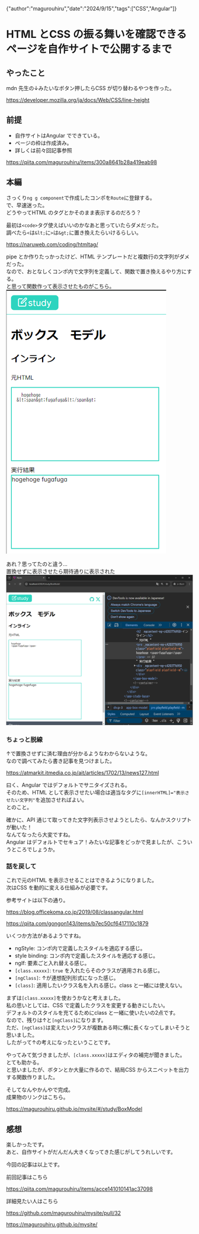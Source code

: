 {"author":"magurouhiru","date":"2024/9/15","tags":["CSS","Angular"]}
# HTML とCSS の振る舞いを確認できるページを自作サイトで公開するまで

## やったこと
mdn 先生の↓みたいなボタン押したらCSS が切り替わるやつを作った。  

https://developer.mozilla.org/ja/docs/Web/CSS/line-height

## 前提
- 自作サイトはAngular でできている。
- ページの枠は作成済み。
- 詳しくは前々回記事参照

https://qiita.com/magurouhiru/items/300a8641b28a419eab98

## 本編
さっくり`ng g component`で作成したコンポを`Route`に登録する。  
で、早速迷った。  
どうやってHTML のタグとかそのまま表示するのだろう？  

最初は`<code>`タグ使えばいいのかなあと思っていたらダメだった。  
調べたら`<`は`&lt;`に`>`は`&gt;`に置き換えたらいけるらしい。

https://naruweb.com/coding/htmltag/

pipe とか作りたっかったけど、HTML テンプレートだと複数行の文字列がダメだった。  
なので、おとなしくコンポ内で文字列を定義して、関数で置き換えるやり方にする。  
と思って関数作って表示させたものがこちら。  
![img.png](009/1.png)

あれ？思ってたのと違う...  
置換せずに表示させたら期待通りに表示された  
![img.png](009/2.png)

### ちょっと脱線
↑で置換させずに済む理由が分かるようなわからないような。  
なので調べてみたら書き記事を見つけました。  

https://atmarkit.itmedia.co.jp/ait/articles/1702/13/news127.html

曰く、Angular ではデフォルトでサニタイズされる。  
そのため、HTML として表示させたい場合は適当なタグに`[innerHTML]="表示させたい文字列"`を追加させればよい。  
とのこと。  

確かに、API 通じて取ってきた文字列表示させようとしたら、なんかスクリプトが動いた！  
なんてなったら大変ですね。  
Angular はデフォルトでセキュア！みたいな記事をどっかで見ましたが、こういうところでしょうか。  

### 話を戻して
これで元のHTML を表示させることはできるようになりました。  
次はCSS を動的に変える仕組みが必要です。  

参考サイトは以下の通り。

https://blog.officekoma.co.jp/2019/08/classangular.html

https://qiita.com/gongon143/items/b7ec50cf6417110c1879

いくつか方法があるようですね。  
- ngStyle: コンポ内で定義したスタイルを適応する感じ。
- style binding: コンポ内で定義したスタイルを適応する感じ。
- ngIf: 要素ごと入れ替える感じ。
- `[class.xxxxx]`: `true` を入れたらそのクラスが適用される感じ。
- `[ngClass]`: ↑が連想配列形式になった感じ。
- `[class]`: 適用したいクラス名を入れる感じ。class と一緒には使えない。

まずは`[class.xxxxx]`を使おうかなと考えました。  
私の思いとしては、CSS で定義したクラスを変更する動きにしたい。  
デフォルトのスタイルを充てるためにclass と一緒に使いたいの2点です。  
なので、残りは↑と`[ngClass]`になります。  
ただ、`[ngClass]`は変えたいクラスが複数ある時に横に長くなってしまいそうと思いました。  
したがって↑の考えになったということです。  

やってみて気づきましたが、`[class.xxxxx]`はエディタの補完が聞きました。  
とても助かる。  
と思いましたが、ボタンとか大量に作るので、結局CSS からスニペットを出力する関数作りました。  

そしてなんやかんやで完成。  
成果物のリンクはこちら。  

https://magurouhiru.github.io/mysite/#/study/BoxModel

## 感想
楽しかったです。  
あと、自作サイトがだんだん大きくなってきた感じがしてうれしいです。  

今回の記事は以上です。  

前回記事はこちら  

https://qiita.com/magurouhiru/items/acce141010141ac37098

詳細見たい人はこちら  

https://github.com/magurouhiru/mysite/pull/32

https://magurouhiru.github.io/mysite/
